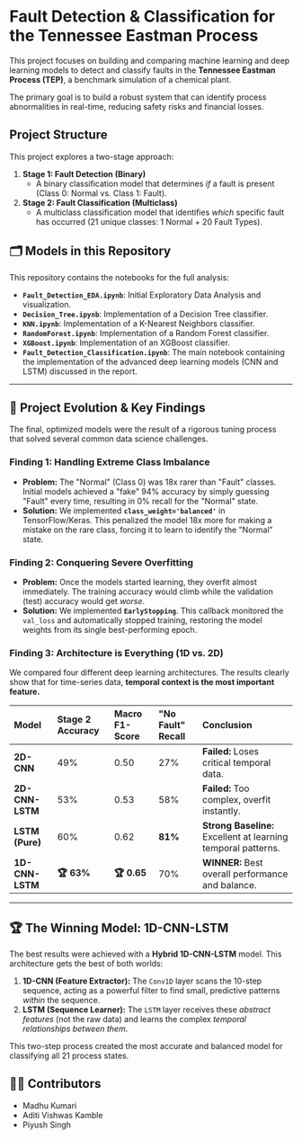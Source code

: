 # Fault Detection & Classification for the Tennessee Eastman Process

This project focuses on building and comparing machine learning and deep learning models to detect and classify faults in the **Tennessee Eastman Process (TEP)**, a benchmark simulation of a chemical plant.

The primary goal is to build a robust system that can identify process abnormalities in real-time, reducing safety risks and financial losses.

## Project Structure

This project explores a two-stage approach:
1.  **Stage 1: Fault Detection (Binary)**
    * A binary classification model that determines *if* a fault is present (Class 0: Normal vs. Class 1: Fault).
2.  **Stage 2: Fault Classification (Multiclass)**
    * A multiclass classification model that identifies *which* specific fault has occurred (21 unique classes: 1 Normal + 20 Fault Types).

## 🗂️ Models in this Repository

This repository contains the notebooks for the full analysis:

* **`Fault_Detection_EDA.ipynb`**: Initial Exploratory Data Analysis and visualization.
* **`Decision_Tree.ipynb`**: Implementation of a Decision Tree classifier.
* **`KNN.ipynb`**: Implementation of a K-Nearest Neighbors classifier.
* **`RandomForest.ipynb`**: Implementation of a Random Forest classifier.
* **`XGBoost.ipynb`**: Implementation of an XGBoost classifier.
* **`Fault_Detection_Classification.ipynb`**: The main notebook containing the implementation of the advanced deep learning models (CNN and LSTM) discussed in the report.

---

## 🚀 Project Evolution & Key Findings

The final, optimized models were the result of a rigorous tuning process that solved several common data science challenges.

### Finding 1: Handling Extreme Class Imbalance

* **Problem:** The "Normal" (Class 0) was 18x rarer than "Fault" classes. Initial models achieved a "fake" 94% accuracy by simply guessing "Fault" every time, resulting in 0% recall for the "Normal" state.
* **Solution:** We implemented **`class_weight='balanced'`** in TensorFlow/Keras. This penalized the model 18x more for making a mistake on the rare class, forcing it to learn to identify the "Normal" state.

### Finding 2: Conquering Severe Overfitting

* **Problem:** Once the models started learning, they overfit almost immediately. The training accuracy would climb while the validation (test) accuracy would get *worse*.
* **Solution:** We implemented **`EarlyStopping`**. This callback monitored the `val_loss` and automatically stopped training, restoring the model weights from its single best-performing epoch.

### Finding 3: Architecture is Everything (1D vs. 2D)

We compared four different deep learning architectures. The results clearly show that for time-series data, **temporal context is the most important feature.**

| Model | Stage 2 Accuracy | Macro F1-Score | "No Fault" Recall | Conclusion |
| :--- | :--- | :--- | :--- | :--- |
| **2D-CNN** | 49% | 0.50 | 27% | **Failed:** Loses critical temporal data. |
| **2D-CNN-LSTM** | 53% | 0.53 | 58% | **Failed:** Too complex, overfit instantly. |
| **LSTM (Pure)** | 60% | 0.62 | **81%** | **Strong Baseline:** Excellent at learning temporal patterns. |
| **1D-CNN-LSTM** | **🏆 63%** | **🏆 0.65** | 70% | **WINNER:** Best overall performance and balance. |

---

## 🏆 The Winning Model: 1D-CNN-LSTM

The best results were achieved with a **Hybrid 1D-CNN-LSTM** model. This architecture gets the best of both worlds:

1.  **1D-CNN (Feature Extractor):** The `Conv1D` layer scans the 10-step sequence, acting as a powerful filter to find small, predictive patterns *within* the sequence.
2.  **LSTM (Sequence Learner):** The `LSTM` layer receives these *abstract features* (not the raw data) and learns the complex *temporal relationships between them*.

This two-step process created the most accurate and balanced model for classifying all 21 process states.

## 🧑‍💻 Contributors

* Madhu Kumari
* Aditi Vishwas Kamble
* Piyush Singh
